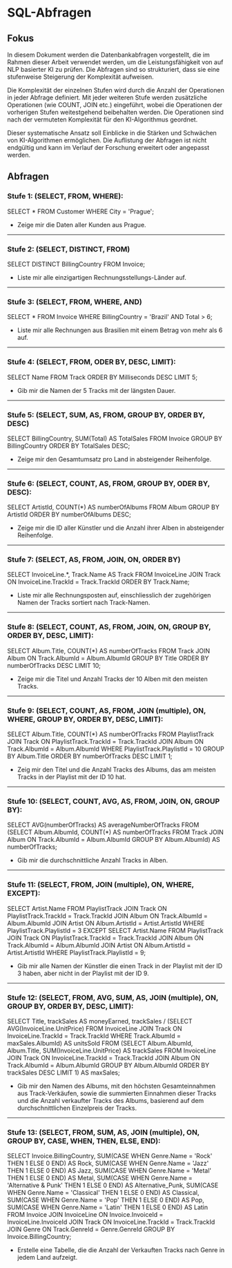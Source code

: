 # SQL-Abfragen

## Fokus
In diesem Dokument werden die Datenbankabfragen vorgestellt, die im Rahmen dieser Arbeit verwendet werden, um die Leistungsfähigkeit von auf NLP basierter KI zu prüfen. Die Abfragen sind so strukturiert, dass sie eine stufenweise Steigerung der Komplexität aufweisen.

Die Komplexität der einzelnen Stufen wird durch die Anzahl der Operationen in jeder Abfrage definiert. Mit jeder weiteren Stufe werden zusätzliche Operationen (wie COUNT, JOIN etc.) eingeführt, wobei die Operationen der vorherigen Stufen weitestgehend beibehalten werden. Die Operationen sind nach der vermuteten Komplexität für den KI-Algorithmus geordnet.

Dieser systematische Ansatz soll Einblicke in die Stärken und Schwächen von KI-Algorithmen ermöglichen. Die Auflistung der Abfragen ist nicht endgültig und kann im Verlauf der Forschung erweitert oder angepasst werden.

## Abfragen
### Stufe 1: (SELECT, FROM, WHERE):
SELECT * FROM Customer WHERE City = 'Prague';
* Zeige mir die Daten aller Kunden aus Prague.

---

### Stufe 2: (SELECT, DISTINCT, FROM)
SELECT DISTINCT BillingCountry FROM Invoice;
* Liste mir alle einzigartigen Rechnungsstellungs-Länder auf.

---

### Stufe 3: (SELECT, FROM, WHERE, AND)
SELECT * FROM Invoice WHERE BillingCountry = 'Brazil' AND Total > 6;
* Liste mir alle Rechnungen aus Brasilien mit einem Betrag von mehr als 6 auf.

---

### Stufe 4: (SELECT, FROM, ODER BY, DESC, LIMIT):
SELECT Name FROM Track ORDER BY Milliseconds DESC LIMIT 5;
* Gib mir die Namen der 5 Tracks mit der längsten Dauer.

---

### Stufe 5: (SELECT, SUM, AS, FROM, GROUP BY, ORDER BY, DESC)
SELECT BillingCountry, SUM(Total) AS TotalSales FROM Invoice GROUP BY BillingCountry ORDER BY TotalSales DESC;
* Zeige mir den Gesamtumsatz pro Land in absteigender Reihenfolge.
 
---

### Stufe 6: (SELECT, COUNT, AS, FROM, GROUP BY, ODER BY, DESC):
SELECT ArtistId, COUNT(*) AS numberOfAlbums FROM Album GROUP BY ArtistId ORDER BY numberOfAlbums DESC;
* Zeige mir die ID aller Künstler und die Anzahl ihrer Alben in absteigender Reihenfolge.

---

### Stufe 7: (SELECT, AS, FROM, JOIN, ON, ORDER BY)
SELECT InvoiceLine.*, Track.Name AS Track FROM InvoiceLine JOIN Track ON InvoiceLine.TrackId = Track.TrackId ORDER BY Track.Name;
* Liste mir alle Rechnungsposten auf, einschliesslich der zugehörigen Namen der Tracks sortiert nach Track-Namen.

---

### Stufe 8: (SELECT, COUNT, AS, FROM, JOIN, ON, GROUP BY, ORDER BY, DESC, LIMIT):
SELECT Album.Title, COUNT(*) AS numberOfTracks FROM Track JOIN Album ON Track.AlbumId = Album.AlbumId GROUP BY Title ORDER BY numberOfTracks DESC LIMIT 10;
* Zeige mir die Titel und Anzahl Tracks der 10 Alben mit den meisten Tracks.

---

### Stufe 9: (SELECT, COUNT, AS, FROM, JOIN (multiple), ON, WHERE, GROUP BY, ORDER BY, DESC, LIMIT):
SELECT Album.Title, COUNT(*) AS numberOfTracks FROM PlaylistTrack JOIN Track ON PlaylistTrack.TrackId = Track.TrackId JOIN Album ON Track.AlbumId = Album.AlbumId WHERE PlaylistTrack.PlaylistId = 10 GROUP BY Album.Title ORDER BY numberOfTracks DESC LIMIT 1;
* Zeig mir den Titel und die Anzahl Tracks des Albums, das am meisten Tracks in der Playlist mit der ID 10 hat.

---

### Stufe 10: (SELECT, COUNT, AVG, AS, FROM, JOIN, ON, GROUP BY):
SELECT AVG(numberOfTracks) AS averageNumberOfTracks FROM (SELECT Album.AlbumId, COUNT(*) AS numberOfTracks FROM Track JOIN Album ON Track.AlbumId = Album.AlbumId GROUP BY Album.AlbumId) AS numberOfTracks;
* Gib mir die durchschnittliche Anzahl Tracks in Alben.

---

### Stufe 11: (SELECT, FROM, JOIN (multiple), ON, WHERE, EXCEPT):
SELECT Artist.Name FROM PlaylistTrack JOIN Track ON PlaylistTrack.TrackId = Track.TrackId JOIN Album ON Track.AlbumId = Album.AlbumId JOIN Artist ON Album.ArtistId = Artist.ArtistId WHERE PlaylistTrack.PlaylistId = 3 EXCEPT SELECT Artist.Name FROM PlaylistTrack JOIN Track ON PlaylistTrack.TrackId = Track.TrackId JOIN Album ON Track.AlbumId = Album.AlbumId JOIN Artist ON Album.ArtistId = Artist.ArtistId WHERE PlaylistTrack.PlaylistId = 9;
* Gib mir alle Namen der Künstler die einen Track in der Playlist mit der ID 3 haben, aber nicht in der Playlist mit der ID 9.

---

### Stufe 12: (SELECT, FROM, AVG, SUM, AS, JOIN (multiple), ON, GROUP BY, ORDER BY, DESC, LIMIT):
SELECT Title, trackSales AS moneyEarned, trackSales / (SELECT AVG(InvoiceLine.UnitPrice) FROM InvoiceLine JOIN Track ON InvoiceLine.TrackId = Track.TrackId WHERE Track.AlbumId = maxSales.AlbumId) AS unitsSold FROM (SELECT Album.AlbumId, Album.Title, SUM(InvoiceLine.UnitPrice) AS trackSales FROM InvoiceLine JOIN Track ON InvoiceLine.TrackId = Track.TrackId JOIN Album ON Track.AlbumId = Album.AlbumId GROUP BY Album.AlbumId ORDER BY trackSales DESC LIMIT 1) AS maxSales;
* Gib mir den Namen des Albums, mit den höchsten Gesamteinnahmen aus Track-Verkäufen, sowie die summierten Einnahmen dieser Tracks und die Anzahl verkaufter Tracks des Albums, basierend auf dem durchschnittlichen Einzelpreis der Tracks.

---

### Stufe 13: (SELECT, FROM, SUM, AS, JOIN (multiple), ON, GROUP BY, CASE, WHEN, THEN, ELSE, END):
SELECT Invoice.BillingCountry, SUM(CASE WHEN Genre.Name = 'Rock' THEN 1 ELSE 0 END) AS Rock, SUM(CASE WHEN Genre.Name = 'Jazz' THEN 1 ELSE 0 END) AS Jazz, SUM(CASE WHEN Genre.Name = 'Metal' THEN 1 ELSE 0 END) AS Metal, SUM(CASE WHEN Genre.Name = 'Alternative & Punk' THEN 1 ELSE 0 END) AS Alternative_Punk, SUM(CASE WHEN Genre.Name = 'Classical' THEN 1 ELSE 0 END) AS Classical, SUM(CASE WHEN Genre.Name = 'Pop' THEN 1 ELSE 0 END) AS Pop, SUM(CASE WHEN Genre.Name = 'Latin' THEN 1 ELSE 0 END) AS Latin FROM Invoice JOIN InvoiceLine ON Invoice.InvoiceId = InvoiceLine.InvoiceId JOIN Track ON InvoiceLine.TrackId = Track.TrackId JOIN Genre ON Track.GenreId = Genre.GenreId GROUP BY Invoice.BillingCountry;
* Erstelle eine Tabelle, die die Anzahl der Verkauften Tracks nach Genre in jedem Land aufzeigt.
